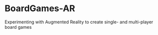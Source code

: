 # BoardGames-AR
Experimenting with Augmented Reality to create single- and multi-player board games
